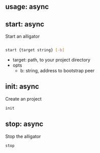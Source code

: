 ## usage: async

## start: async

Start an alligator


```bash

start {target string} [-b]

```

- target: path, to your project directory
- opts
  - b: string, address to bootstrap peer

## init: async

Create an project

```bash
init
```

## stop: async
Stop the alligator
```bash
stop
```